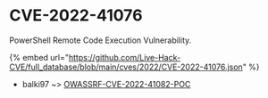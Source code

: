 # CVE-2022-41076

PowerShell Remote Code Execution Vulnerability.

{% embed url="https://github.com/Live-Hack-CVE/full_database/blob/main/cves/2022/CVE-2022-41076.json" %}


* balki97 ~> [OWASSRF-CVE-2022-41082-POC](https://zeste.alice-snow.ru/2022/database/cve-2022-41076/owassrf-cve-2022-41082-poc-balki97)